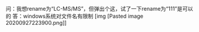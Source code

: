 问：我想rename为“LC-MS/MS”，但弹出个这，试了一下rename为“111”是可以的
答：windows系统对文件名有限制
[img [Pasted image 20200927223900.png]]